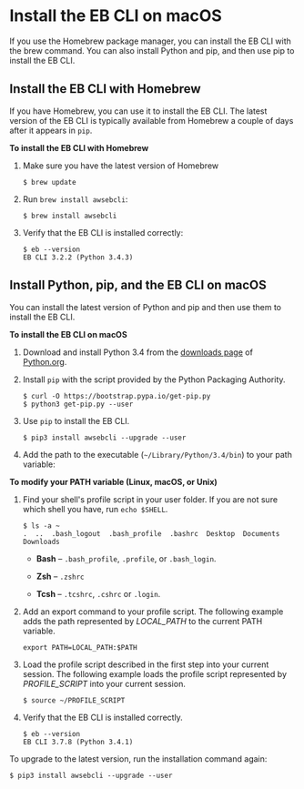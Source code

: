 # Install the EB CLI on macOS<a name="eb-cli3-install-osx"></a>

If you use the Homebrew package manager, you can install the EB CLI with the brew command\. You can also install Python and pip, and then use pip to install the EB CLI\.

## Install the EB CLI with Homebrew<a name="eb-cli3-install-osx-homebrew"></a>

If you have Homebrew, you can use it to install the EB CLI\. The latest version of the EB CLI is typically available from Homebrew a couple of days after it appears in `pip`\.

**To install the EB CLI with Homebrew**

1. Make sure you have the latest version of Homebrew

   ```
   $ brew update
   ```

1. Run `brew install awsebcli`:

   ```
   $ brew install awsebcli
   ```

1. Verify that the EB CLI is installed correctly:

   ```
   $ eb --version
   EB CLI 3.2.2 (Python 3.4.3)
   ```

## Install Python, pip, and the EB CLI on macOS<a name="eb-cli3-install-osx-pip"></a>

You can install the latest version of Python and pip and then use them to install the EB CLI\.

**To install the EB CLI on macOS**

1. Download and install Python 3\.4 from the [downloads page](https://www.python.org/downloads/release/python-344/) of [Python\.org](https://www.python.org)\.

1. Install `pip` with the script provided by the Python Packaging Authority\.

   ```
   $ curl -O https://bootstrap.pypa.io/get-pip.py
   $ python3 get-pip.py --user
   ```

1. Use `pip` to install the EB CLI\.

   ```
   $ pip3 install awsebcli --upgrade --user
   ```

1. Add the path to the executable \(`~/Library/Python/3.4/bin`\) to your path variable:

**To modify your PATH variable \(Linux, macOS, or Unix\)**

   1. Find your shell's profile script in your user folder\. If you are not sure which shell you have, run `echo $SHELL`\.

      ```
      $ ls -a ~
      .  ..  .bash_logout  .bash_profile  .bashrc  Desktop  Documents  Downloads
      ```

      + **Bash** – `.bash_profile`, `.profile`, or `.bash_login`\.

      + **Zsh** – `.zshrc`

      + **Tcsh** – `.tcshrc`, `.cshrc` or `.login`\.

   1. Add an export command to your profile script\. The following example adds the path represented by *LOCAL\_PATH* to the current PATH variable\.

      ```
      export PATH=LOCAL_PATH:$PATH
      ```

   1. Load the profile script described in the first step into your current session\. The following example loads the profile script represented by *PROFILE\_SCRIPT* into your current session\.

      ```
      $ source ~/PROFILE_SCRIPT
      ```

1. Verify that the EB CLI is installed correctly\.

   ```
   $ eb --version
   EB CLI 3.7.8 (Python 3.4.1)
   ```

To upgrade to the latest version, run the installation command again:

```
$ pip3 install awsebcli --upgrade --user
```